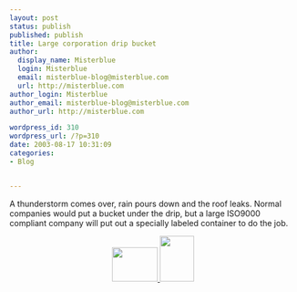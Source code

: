 ```yaml
---
layout: post
status: publish
published: publish
title: Large corporation drip bucket
author:
  display_name: Misterblue
  login: Misterblue
  email: misterblue-blog@misterblue.com
  url: http://misterblue.com
author_login: Misterblue
author_email: misterblue-blog@misterblue.com
author_url: http://misterblue.com

wordpress_id: 310
wordpress_url: /?p=310
date: 2003-08-17 10:31:09
categories:
- Blog


---
```

<p>
A thunderstorm comes over, rain pours down and the roof leaks.
Normal companies would put a bucket under the drip, but
a large ISO9000 compliant company will put out a specially
labeled container to do the job.
</p>
<center>
<a href="http://pics.misterblue.com/onepic/20030800-Misc/w640/h480/IMG_1892.jpg"
      target="onepic">
    <img src="http://pics.misterblue.com/20030800-Misc/80/60/IMG_1892.jpg"
            height="60" width="80" alt=""/>
</a>
<a href="http://pics.misterblue.com/onepic/20030800-Misc/w480/h640/IMG_1894.jpg"
      target="onepic">
    <img src="http://pics.misterblue.com/20030800-Misc/60/80/IMG_1894.jpg"
            height="80" width="60" alt=""/>
</a>
</center>
